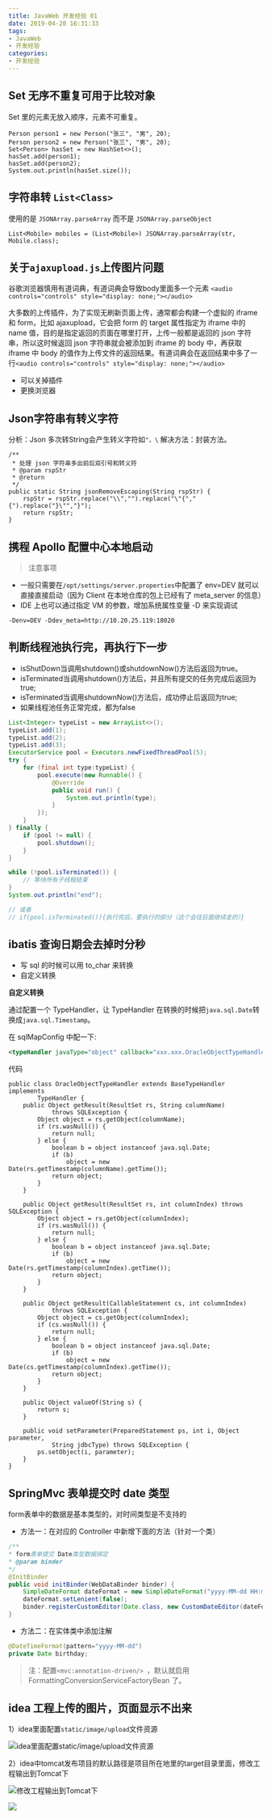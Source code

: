 ```yaml
---
title: JavaWeb 开发经验 01
date: 2019-04-20 16:31:33
tags:
- JavaWeb
- 开发经验
categories:
- 开发经验
---
```


## Set 无序不重复可用于比较对象

Set 里的元素无放入顺序，元素不可重复。

<!-- more -->

```
Person person1 = new Person("张三", "男", 20);
Person person2 = new Person("张三", "男", 20);
Set<Person> hasSet = new HashSet<>();
hasSet.add(person1);
hasSet.add(person2);
System.out.println(hasSet.size());
```
## 字符串转 `List<Class>`

使用的是 `JSONArray.parseArray` 而不是 `JSONArray.parseObject`

```
List<Mobile> mobiles = (List<Mobile>) JSONArray.parseArray(str, Mobile.class);
```

## 关于`ajaxupload.js`上传图片问题

谷歌浏览器慎用有道词典，有道词典会导致body里面多一个元素
`<audio controls="controls" style="display: none;"></audio>`

大多数的上传插件，为了实现无刷新页面上传，通常都会构建一个虚拟的 iframe 和 form，比如 ajaxupload，它会把 form 的 target 属性指定为 iframe 中的 name 值，目的是指定返回的页面在哪里打开，上传一般都是返回的 json 字符串，所以这时候返回 json 字符串就会被添加到 iframe 的 body 中，再获取 iframe 中 body 的值作为上传文件的返回结果。有道词典会在返回结果中多了一行`<audio controls="controls" style="display: none;"></audio>` 

- 可以关掉插件
- 更换浏览器

## Json字符串有转义字符

分析：Json 多次转String会产生转义字符如`"，\`
解决方法：封装方法。
```
/**
 * 处理 json 字符串多出前后双引号和转义符
 * @param rspStr
 * @return
 */
public static String jsonRemoveEscaping(String rspStr) {
    rspStr = rspStr.replace("\\","").replace("\"{","{").replace("}\"","}");
    return rspStr;
}
```

## 携程 Apollo 配置中心本地启动

> 注意事项

- 一般只需要在`/opt/settings/server.properties`中配置了 env=DEV 就可以直接直接启动（因为 Client 在本地仓库的包上已经有了 meta_server 的信息）
- IDE 上也可以通过指定 VM 的参数，增加系统属性变量 -D 来实现调试

```properties
-Denv=DEV -Ddev_meta=http://10.20.25.119:18020
```

## 判断线程池执行完，再执行下一步

- isShutDown当调用shutdown()或shutdownNow()方法后返回为true。 
- isTerminated当调用shutdown()方法后，并且所有提交的任务完成后返回为true;
- isTerminated当调用shutdownNow()方法后，成功停止后返回为true;
- 如果线程池任务正常完成，都为false

```java
List<Integer> typeList = new ArrayList<>();  
typeList.add(1);  
typeList.add(2);  
typeList.add(3);
ExecutorService pool = Executors.newFixedThreadPool(5);
try {
    for (final int type:typeList) {
        pool.execute(new Runnable() {
            @Override
            public void run() {
                System.out.println(type);
            }
        });
    }
} finally {
    if (pool != null) {
        pool.shutdown();
    }
}

while (!pool.isTerminated()) {
    // 等待所有子线程结束
}
System.out.println("end");

// 或者
// if(pool.isTerminated()){执行完后，要执行的部分（这个会往后面继续走的）}

```

## ibatis 查询日期会去掉时分秒

- 写 sql 的时候可以用 to_char 来转换
- 自定义转换

**自定义转换**

通过配置一个 TypeHandler，让 TypeHandler 在转换的时候把`java.sql.Date`转换成`java.sql.Timestamp`。

在 sqlMapConfig 中配一下:

```xml
<typeHandler javaType="object" callback="xxx.xxx.OracleObjectTypeHandler"/>
```

代码
```
public class OracleObjectTypeHandler extends BaseTypeHandler implements
        TypeHandler {
    public Object getResult(ResultSet rs, String columnName)
            throws SQLException {
        Object object = rs.getObject(columnName);
        if (rs.wasNull()) {
            return null;
        } else {
            boolean b = object instanceof java.sql.Date;
            if (b)
                object = new Date(rs.getTimestamp(columnName).getTime());
            return object;
        }
    }
 
    public Object getResult(ResultSet rs, int columnIndex) throws SQLException {
        Object object = rs.getObject(columnIndex);
        if (rs.wasNull()) {
            return null;
        } else {
            boolean b = object instanceof java.sql.Date;
            if (b)
                object = new Date(rs.getTimestamp(columnIndex).getTime());
            return object;
        }
    }
 
    public Object getResult(CallableStatement cs, int columnIndex)
            throws SQLException {
        Object object = cs.getObject(columnIndex);
        if (cs.wasNull()) {
            return null;
        } else {
            boolean b = object instanceof java.sql.Date;
            if (b)
                object = new Date(cs.getTimestamp(columnIndex).getTime());
            return object;
        }
    }
 
    public Object valueOf(String s) {
        return s;
    }
 
    public void setParameter(PreparedStatement ps, int i, Object parameter,
            String jdbcType) throws SQLException {
        ps.setObject(i, parameter);
    }
}
```
## SpringMvc 表单提交时 date 类型

form表单中的数据是基本类型的，对时间类型是不支持的

- 方法一：在对应的 Controller 中新增下面的方法（针对一个类）

```java
/** 
* form表单提交 Date类型数据绑定 
* @param binder 
*/  
@InitBinder    
public void initBinder(WebDataBinder binder) {    
    SimpleDateFormat dateFormat = new SimpleDateFormat("yyyy-MM-dd HH:mm:ss");
    dateFormat.setLenient(false);    
    binder.registerCustomEditor(Date.class, new CustomDateEditor(dateFormat, true));    
}  
```

- 方法二：在实体类中添加注解

```java
@DateTimeFormat(pattern="yyyy-MM-dd") 
private Date birthday;
```

> 注：配置`<mvc:annotation-driven/> `，默认就启用 FormattingConversionServiceFactoryBean 了。

## idea 工程上传的图片，页面显示不出来

1）idea里面配置`static/image/upload`文件资源

![idea里面配置static/image/upload文件资源](https://i.loli.net/2019/06/20/5d0b450872aa152027.png
)

2）idea中tomcat发布项目的默认路径是项目所在地里的target目录里面，修改工程输出到Tomcat下

![修改工程输出到Tomcat下](https://i.loli.net/2019/06/20/5d0b4508dad9c11853.png
)

<img src="/images/Come on/Come on7.gif">
